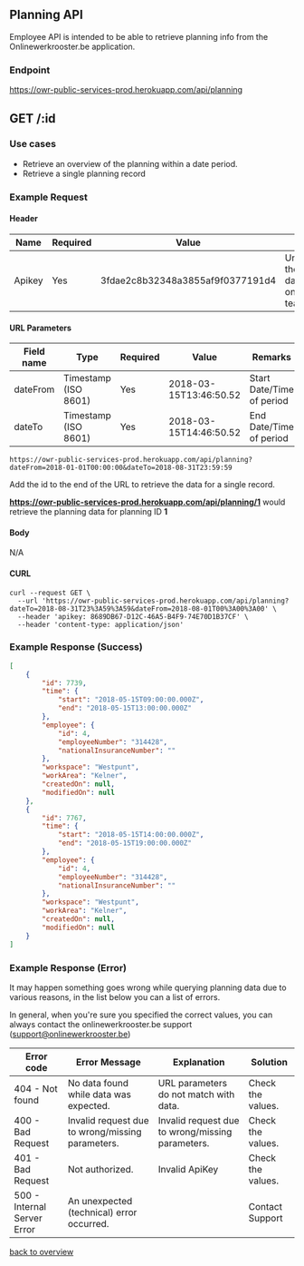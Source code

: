 ## Planning API

Employee API is intended to be able to retrieve planning info from the Onlinewerkrooster.be application. 

### Endpoint

https://owr-public-services-prod.herokuapp.com/api/planning

## GET /:id

### Use cases

- Retrieve an overview of the planning within a date period.
- Retrieve a single planning record

### Example Request

#### Header

| Name   | Required | Value                            | Remarks                                                      |
| ------ | -------- | -------------------------------- | ------------------------------------------------------------ |
| Apikey | Yes      | 3fdae2c8b32348a3855af9f0377191d4 | Unique ID to identify the source to query data. (provided by onlinewerkrooster.be team) |

#### URL Parameters

| Field name | Type                 | Required | Value                  | Remarks                   |
| ---------- | -------------------- | -------- | ---------------------- | ------------------------- |
| dateFrom   | Timestamp (ISO 8601) | Yes      | 2018-03-15T13:46:50.52 | Start Date/Time of period |
| dateTo     | Timestamp (ISO 8601) | Yes      | 2018-03-15T14:46:50.52 | End Date/Time of period   |

```
https://owr-public-services-prod.herokuapp.com/api/planning?dateFrom=2018-01-01T00:00:00&dateTo=2018-08-31T23:59:59
```

Add the id to the end of the URL to retrieve the data for a single record.

**https://owr-public-services-prod.herokuapp.com/api/planning/1** would retrieve the planning data for planning ID **1**

#### Body

N/A

#### CURL
```
curl --request GET \
  --url 'https://owr-public-services-prod.herokuapp.com/api/planning?dateTo=2018-08-31T23%3A59%3A59&dateFrom=2018-08-01T00%3A00%3A00' \
  --header 'apikey: 8689DB67-D12C-46A5-B4F9-74E70D1B37CF' \
  --header 'content-type: application/json'
```

### Example Response (Success)

```json
[
	{
		"id": 7739,
		"time": {
			"start": "2018-05-15T09:00:00.000Z",
			"end": "2018-05-15T13:00:00.000Z"
		},
		"employee": {
			"id": 4,
			"employeeNumber": "314428",
			"nationalInsuranceNumber": ""
		},
		"workspace": "Westpunt",
		"workArea": "Kelner",
		"createdOn": null,
		"modifiedOn": null
	},
	{
		"id": 7767,
		"time": {
			"start": "2018-05-15T14:00:00.000Z",
			"end": "2018-05-15T19:00:00.000Z"
		},
		"employee": {
			"id": 4,
			"employeeNumber": "314428",
			"nationalInsuranceNumber": ""
		},
		"workspace": "Westpunt",
		"workArea": "Kelner",
		"createdOn": null,
		"modifiedOn": null
	}
]
```



### Example Response (Error)

It may happen something goes wrong while querying planning data due to various reasons, in the list below you can a list of errors.

In general, when you're sure you specified the correct values, you can always contact the onlinewerkrooster.be support (support@onlinewerkrooster.be)

| Error code                  | Error Message                                    | Explanation                                      | Solution          |
| --------------------------- | ------------------------------------------------ | ------------------------------------------------ | ----------------- |
| 404 - Not found             | No data found while data was expected.           | URL parameters do not match with data.           | Check the values. |
| 400 - Bad Request           | Invalid request due to wrong/missing parameters. | Invalid request due to wrong/missing parameters. | Check the values. |
| 401 - Bad Request           | Not authorized.                                  | Invalid ApiKey                                   | Check the values. |
| 500 - Internal Server Error | An unexpected (technical) error occurred.        |                                                  | Contact Support   |

[back to overview](OnlineWerkroosterAPI.md)